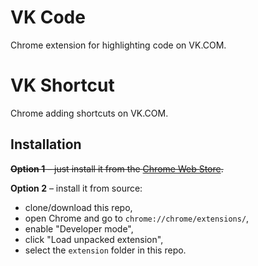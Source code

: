 VK Code
==============
Chrome extension for highlighting code on VK.COM.

VK Shortcut
==============
Chrome adding shortcuts on VK.COM.


Installation
------------

~~**Option 1** – just install it from the [Chrome Web Store](https://chrome.google.com).~~

**Option 2** – install it from source:

* clone/download this repo,
* open Chrome and go to `chrome://chrome/extensions/`,
* enable "Developer mode",
* click "Load unpacked extension",
* select the `extension` folder in this repo.

